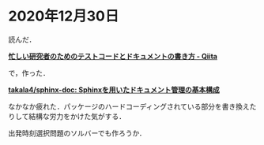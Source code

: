# 2020年12月30日 


読んだ．


**[忙しい研究者のためのテストコードとドキュメントの書き方 - Qiita](https://qiita.com/hmkz/items/0689cd85fb3e1adcda1a)**


で，作った．

**[takala4/sphinx-doc: Sphinxを用いたドキュメント管理の基本構成](https://github.com/takala4/sphinx-doc)**


なかなか疲れた．パッケージのハードコーディングされている部分を書き換えたりして結構な労力をかけた気がする．



出発時刻選択問題のソルバーでも作ろうか．